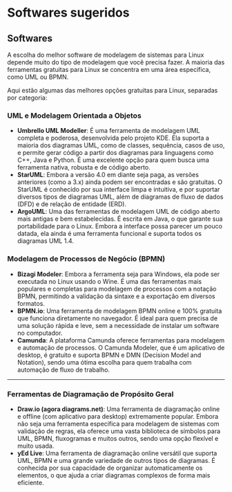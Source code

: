 # Softwares sugeridos

## Softwares

A escolha do melhor software de modelagem de sistemas para Linux depende muito do tipo de modelagem que você precisa fazer. A maioria das ferramentas gratuitas para Linux se concentra em uma área específica, como UML ou BPMN.

Aqui estão algumas das melhores opções gratuitas para Linux, separadas por categoria:

### UML e Modelagem Orientada a Objetos

- **Umbrello UML Modeller**: É uma ferramenta de modelagem UML completa e poderosa, desenvolvida pelo projeto KDE. Ela suporta a maioria dos diagramas UML, como de classes, sequência, casos de uso, e permite gerar código a partir dos diagramas para linguagens como C++, Java e Python. É uma excelente opção para quem busca uma ferramenta nativa, robusta e de código aberto.
- **StarUML**: Embora a versão 4.0 em diante seja paga, as versões anteriores (como a 3.x) ainda podem ser encontradas e são gratuitas. O StarUML é conhecido por sua interface limpa e intuitiva, e por suportar diversos tipos de diagramas UML, além de diagramas de fluxo de dados (DFD) e de relação de entidade (ERD).
- **ArgoUML**: Uma das ferramentas de modelagem UML de código aberto mais antigas e bem estabelecidas. É escrita em Java, o que garante sua portabilidade para o Linux. Embora a interface possa parecer um pouco datada, ela ainda é uma ferramenta funcional e suporta todos os diagramas UML 1.4.

### Modelagem de Processos de Negócio (BPMN)

- **Bizagi Modeler**: Embora a ferramenta seja para Windows, ela pode ser executada no Linux usando o Wine. É uma das ferramentas mais populares e completas para modelagem de processos com a notação BPMN, permitindo a validação da sintaxe e a exportação em diversos formatos.
- **BPMN.io**: Uma ferramenta de modelagem BPMN online e 100% gratuita que funciona diretamente no navegador. É ideal para quem precisa de uma solução rápida e leve, sem a necessidade de instalar um software no computador.
- **Camunda**: A plataforma Camunda oferece ferramentas para modelagem e automação de processos. O Camunda Modeler, que é um aplicativo de desktop, é gratuito e suporta BPMN e DMN (Decision Model and Notation), sendo uma ótima escolha para quem trabalha com automação de fluxo de trabalho.

---

### Ferramentas de Diagramação de Propósito Geral

- **Draw.io (agora diagrams.net)**: Uma ferramenta de diagramação online e offline (com aplicativo para desktop) extremamente popular. Embora não seja uma ferramenta específica para modelagem de sistemas com validação de regras, ela oferece uma vasta biblioteca de símbolos para UML, BPMN, fluxogramas e muitos outros, sendo uma opção flexível e muito usada.
- **yEd Live**: Uma ferramenta de diagramação online versátil que suporta UML, BPMN e uma grande variedade de outros tipos de diagramas. É conhecida por sua capacidade de organizar automaticamente os elementos, o que ajuda a criar diagramas complexos de forma mais eficiente.

